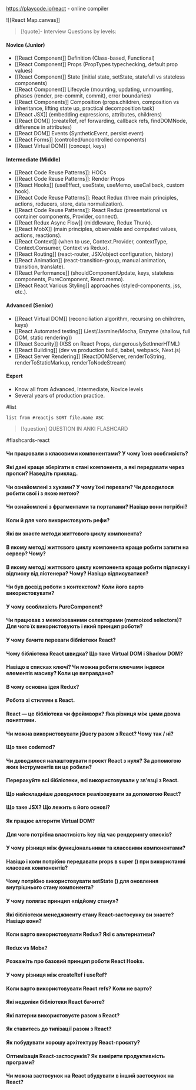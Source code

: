 https://playcode.io/react - online compiler

![[React Map.canvas]]
> [!quote]- Interview Questions by levels:
#### Novice (Junior)
- [[React Component]] Definition (Class-based, Functional)
- [[React Component]] Props (PropTypes typechecking, default prop values)
- [[React Component]] State (initial state, setState, statefull vs stateless components)
- [[React Component]] Lifecycle (mounting, updating, unmounting, phases (render, pre-commit, commit), error boundaries)
- [[React Components]] Сomposition (props.children, composition vs inheritance, lifting state up, practical decomposition task)
- [[React JSX]] (embedding expressions, attributes, childrens)
- [[React DOM]] (createRef, ref forwarding, callback refs, findDOMNode, difference in attributes)
- [[React DOM]] Events (SyntheticEvent, persist event)
- [[React Forms]] (controlled/uncontrolled components)
- [[React Virtual DOM]] (concept, keys)
#### Intermediate (Middle)
- [[React Code Reuse Patterns]]: HOCs
- [[React Code Reuse Patterns]]: Render Props
- [[React Hooks]] (useEffect, useState, useMemo, useCallback, custom hook).
- [[React Code Reuse Patterns]]: React Redux (three main principles, actions, reducers, store, data normalization).
- [[React Code Reuse Patterns]]: React Redux (presentational vs container components, Provider, connect).
- [[React Redux Async Flow]] (middleware, Redux Thunk).
- [[React MobX]] (main principles, observable and computed values, actions, reactions).
- [[React Context]] (when to use, Context.Provider, contextType, Context.Consumer, Context vs Redux).
- [[React Routing]] (react-router, JSX/object configuration, history)
- [[React Animation]] (react-transition-group, manual animation, transition, translate).
- [[React Performance]] (shouldComponentUpdate, keys, stateless components, PureComponent, React.memo).
- [[React React Various Styling]] approaches (styled-components, jss, etc.).
#### Advanced (Senior)
- [[React Virtual DOM]] (reconciliation algorithm, recursing on chilrdren, keys)
- [[React Automated testing]] (Jest/Jasmine/Mocha, Enzyme (shallow, full DOM, static rendering))
- [[React Security]] (XSS on React Props, dangerouslySetInnerHTML)
- [[React Building]] (dev vs production build, babel, webpack, Next.js)
- [[React Server Rendering]] (ReactDOMServer, renderToString, renderToStaticMarkup, renderToNodeStream)
#### Expert

- Know all from Advanced, Intermediate, Novice levels
- Several years of production practice.


#list

```dataview
list from #reactjs SORT file.name ASC
```

> [!question] QUESTION IN ANKI FLASHCARD

#flashcards-react

#### Чи працювали з класовими компонентами? У чому їхня особливість?

#### Які дані краще зберігати в стані компонента, а які передавати через пропси? Наведіть приклад.

#### Чи ознайомлені з хуками? У чому їхні переваги? Чи доводилося робити свої і з якою метою?

#### Чи ознайомлені з фрагментами та порталами? Навіщо вони потрібні?

#### Коли й для чого використовують рефи?

#### Які ви знаєте методи життєвого циклу компонента?

#### В якому методі життєвого циклу компонента краще робити запити на сервер? Чому?

#### В якому методі життєвого циклу компонента краще робити підписку і відписку від лістенера? Чому? Навіщо відписуватися?

#### Чи був досвід роботи з контекстом? Коли його варто використовувати?

#### У чому особливість PureComponent?

#### Чи працював з мемоізованими селекторами (memoized selectors)? Для чого їх використовують і який принцип роботи?

#### У чому бачите переваги бібліотеки React?

#### Чому бібліотека React швидка? Що таке Virtual DOM і Shadow DOM?

#### Навіщо в списках ключі? Чи можна робити ключами індекси елементів масиву? Коли це виправдано?

#### В чому основна ідея Redux?

#### Робота зі стилями в React.

#### React — це бібліотека чи фреймворк? Яка різниця між цими двома поняттями.

#### Чи можна використовувати jQuery разом з React? Чому так / ні?

#### Що таке codemod?

#### Чи доводилося налаштовувати проєкт React з нуля? За допомогою яких інструментів ви це робили?

#### Перерахуйте всі бібліотеки, які використовували у зв’язці з React.

#### Що найскладніше доводилося реалізовувати за допомогою React?

#### Що таке JSX? Що лежить в його основі?

#### Як працює алгоритм Virtual DOM?

#### Для чого потрібна властивість key під час рендерингу списків?

#### У чому різниця між функціональними та класовими компонентами?

#### Навіщо і коли потрібно передавати props в super () при використанні класових компонентів?

#### Чому потрібно використовувати setState () для оновлення внутрішнього стану компонента?

#### У чому полягає принцип «підйому стану»?

#### Які бібліотеки менеджменту стану React-застосунку ви знаєте? Навіщо вони?

#### Коли варто використовувати Redux? Які є альтернативи?

#### Redux vs Mobx?

#### Розкажіть про базовий принцип роботи React Hooks.

#### У чому різниця між createRef і useRef?

#### Коли варто використовувати React refs? Коли не варто?

#### Які недоліки бібліотеки React бачите?

#### Які патерни використовуєте разом з React?

#### Як ставитесь до типізації разом з React?

#### Як побудувати хорошу архітектуру React-проєкту?

#### Оптимізація React-застосунків? Як виміряти продуктивність програми?

#### Чи можна застосунок на React вбудувати в інший застосунок на React?